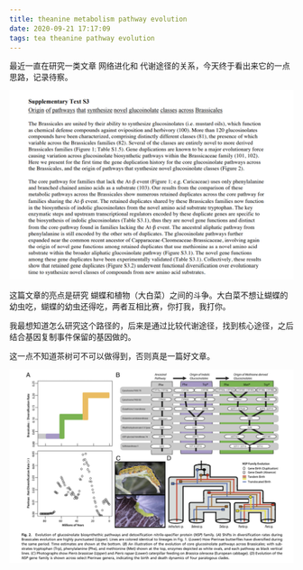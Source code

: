 ```yaml
---
title: theanine metabolism pathway evolution
date: 2020-09-21 17:17:09
tags: tea theanine pathway evolution 
---
```


  最近一直在研究一类文章 网络进化和 代谢途径的关系，今天终于看出来它的一点思路，记录待察。

![](theanine-metabolism-pathway-evolution/Snipaste_2020-09-21_17-17-34.png)

这篇文章的亮点是研究 蝴蝶和植物（大白菜）之间的斗争。大白菜不想让蝴蝶的幼虫吃，蝴蝶的幼虫还得吃，两者互相比赛，你打我，我打你。

我最想知道怎么研究这个路径的，后来是通过比较代谢途径，找到核心途径，之后结合基因复制事件保留的基因做的。

这一点不知道茶树可不可以做得到，否则真是一篇好文章。

![](theanine-metabolism-pathway-evolution/Snipaste_2020-09-21_17-23-15.png)